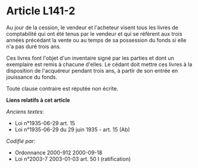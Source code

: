 # Article L141-2

Au jour de la cession, le vendeur et l'acheteur visent tous les livres de comptabilité qui ont été tenus par le vendeur et
qui se réfèrent aux trois années précédant la vente ou au temps de sa possession du fonds si elle n'a pas duré trois ans.

Ces livres font l'objet d'un inventaire signé par les parties et dont un exemplaire est remis à chacune d'elles. Le cédant
doit mettre ces livres à la disposition de l'acquéreur pendant trois ans, à partir de son entrée en jouissance du fonds.

Toute clause contraire est réputée non écrite.

**Liens relatifs à cet article**

_Anciens textes_:

  - Loi n°1935-06-29 art. 15
  - Loi n°1935-06-29 du 29 juin 1935 - art. 15 (Ab)

_Codifié par_:

  - Ordonnance 2000-912 2000-09-18
  - Loi n°2003-7 2003-01-03 art. 50 I (ratification)
